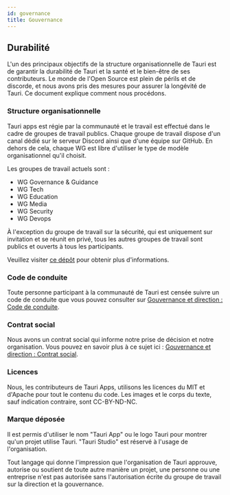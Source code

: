 ```yaml
---
id: governance
title: Gouvernance
---
```


## Durabilité

L'un des principaux objectifs de la structure organisationnelle de Tauri est de garantir la durabilité de Tauri et la santé et le bien-être de ses contributeurs. Le monde de l'Open Source est plein de périls et de discorde, et nous avons pris des mesures pour assurer la longévité de Tauri. Ce document explique comment nous procédons.

### Structure organisationnelle

Tauri apps est régie par la communauté et le travail est effectué dans le cadre de groupes de travail publics. Chaque groupe de travail dispose d'un canal dédié sur le serveur Discord ainsi que d'une équipe sur GitHub. En dehors de cela, chaque WG est libre d'utiliser le type de modèle organisationnel qu'il choisit.

Les groupes de travail actuels sont :

- WG Governance & Guidance
- WG Tech
- WG Education
- WG Media
- WG Security
- WG Devops

À l'exception du groupe de travail sur la sécurité, qui est uniquement sur invitation et se réunit en privé, tous les autres groupes de travail sont publics et ouverts à tous les participants.

Veuillez visiter [ce dépôt](https://github.com/tauri-apps/governance-and-guidance) pour obtenir plus d'informations.

### Code de conduite

Toute personne participant à la communauté de Tauri est censée suivre un code de conduite que vous pouvez consulter sur [Gouvernance et direction : Code de conduite](https://github.com/tauri-apps/governance-and-guidance/blob/master/CODE_OF_CONDUCT.md).

### Contrat social

Nous avons un contrat social qui informe notre prise de décision et notre organisation. Vous pouvez en savoir plus à ce sujet ici : [Gouvernance et direction : Contrat social](https://github.com/tauri-apps/governance-and-guidance/blob/master/SOCIAL_CONTRACT.md).

### Licences

Nous, les contributeurs de Tauri Apps, utilisons les licences du MIT et d'Apache pour tout le contenu du code. Les images et le corps du texte, sauf indication contraire, sont CC-BY-ND-NC.

### Marque déposée

Il est permis d'utiliser le nom "Tauri App" ou le logo Tauri pour montrer qu'un projet utilise Tauri. "Tauri Studio" est réservé à l'usage de l'organisation.

Tout langage qui donne l'impression que l'organisation de Tauri approuve, autorise ou soutient de toute autre manière un projet, une personne ou une entreprise n'est pas autorisée sans l'autorisation écrite du groupe de travail sur la direction et la gouvernance.
